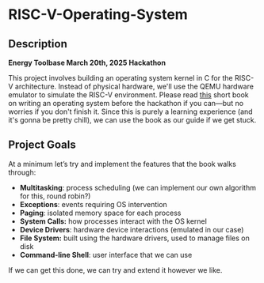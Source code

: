 # RISC-V-Operating-System

## Description

**Energy Toolbase March 20th, 2025 Hackathon**

This project involves building an operating system kernel in C for the RISC-V architecture. Instead of physical hardware, we'll use the QEMU hardware emulator to simulate the RISC-V environment. Please read [this](https://operating-system-in-1000-lines.vercel.app/en/) short book on writing an operating system before the hackathon if you can—but no worries if you don't finish it. Since this is purely a learning experience (and it's gonna be pretty chill), we can use the book as our guide if we get stuck.

## Project Goals

At a minimum let’s try and implement the features that the book walks through:

- **Multitasking**: process scheduling (we can implement our own algorithm for this, round robin?)
- **Exceptions**: events requiring OS intervention
- **Paging**: isolated memory space for each process
- **System Calls:** how processes interact with the OS kernel
- **Device Drivers**: hardware device interactions (emulated in our case)
- **File System:** built using the hardware drivers, used to manage files on disk
- **Command-line Shell**: user interface that we can use

If we can get this done, we can try and extend it however we like.
